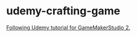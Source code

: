 # udemy-crafting-game
[Following Udemy tutorial for GameMakerStudio 2.](https://www.udemy.com/course/crafting/)
